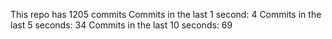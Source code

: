 This repo has 1205 commits
Commits in the last 1 second: 4
Commits in the last 5 seconds: 34
Commits in the last 10 seconds: 69
